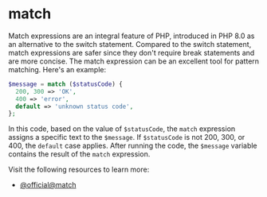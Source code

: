 # match

Match expressions are an integral feature of PHP, introduced in PHP 8.0 as an alternative to the switch statement. Compared to the switch statement, match expressions are safer since they don't require break statements and are more concise. The match expression can be an excellent tool for pattern matching. Here's an example:

```php
$message = match ($statusCode) {
  200, 300 => 'OK',
  400 => 'error',
  default => 'unknown status code',
};
```
In this code, based on the value of `$statusCode`, the `match` expression assigns a specific text to the `$message`. If `$statusCode` is not 200, 300, or 400, the `default` case applies. After running the code, the `$message` variable contains the result of the `match` expression.

Visit the following resources to learn more:

- [@official@match](https://www.php.net/manual/en/control-structures.match.php)